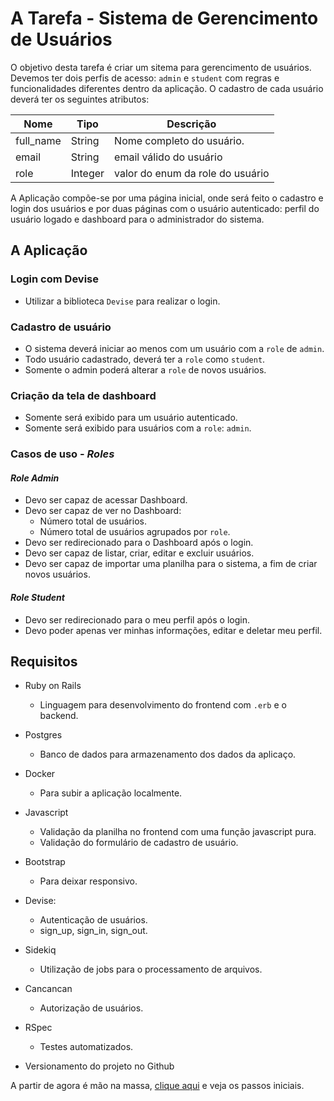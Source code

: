# A Tarefa - Sistema de Gerencimento de Usuários
O objetivo desta tarefa é criar um sitema para gerencimento de usuários. Devemos ter dois perfis de acesso: `admin` e `student` com regras e funcionalidades diferentes dentro da aplicação. O cadastro de cada usuário deverá ter os seguintes atributos:

| Nome      | Tipo    | Descrição
|-----------|---------|-----------
| full_name | String  | Nome completo do usuário.
| email     | String  | email válido do usuário
| role      | Integer | valor do enum da role do usuário

A Aplicação compõe-se por uma página inicial, onde será feito o cadastro e login dos usuários e por duas páginas com o usuário autenticado: perfil do usuário logado e dashboard para o administrador do sistema.

## A Aplicação

### Login com Devise
- Utilizar a biblioteca `Devise` para realizar o login.

### Cadastro de usuário
- O sistema deverá iniciar ao menos com um usuário com a `role` de `admin`.
- Todo usuário cadastrado, deverá ter a `role` como `student`.
- Somente o admin poderá alterar a `role` de novos usuários.

### Criação da tela de dashboard
- Somente será exibido para um usuário autenticado.
- Somente será exibido para usuários com a `role`: `admin`.

### Casos de uso - *Roles*

#### *Role Admin*
- Devo ser capaz de acessar Dashboard.
- Devo ser capaz de ver no Dashboard:
   - Número total de usuários.
   - Número total de usuários agrupados por `role`.
- Devo ser redirecionado para o Dashboard após o login.
- Devo ser capaz de listar, criar, editar e excluir usuários.
- Devo ser capaz de importar uma planilha para o sistema, a fim de criar novos usuários.

#### *Role Student*
- Devo ser redirecionado para o meu perfil após o login.
- Devo poder apenas ver minhas informações, editar e deletar meu perfil.

## Requisitos

- Ruby on Rails
   - Linguagem para desenvolvimento do frontend com `.erb` e o backend.

- Postgres
   - Banco de dados para armazenamento dos dados da aplicaço.

- Docker
   - Para subir a aplicação localmente.

- Javascript
   - Validação da planilha no frontend com uma função javascript pura.
   - Validação do formulário de cadastro de usuário.

- Bootstrap
  - Para deixar responsivo.

- Devise:
   - Autenticação de usuários.
   - sign_up, sign_in, sign_out.

- Sidekiq
   - Utilização de jobs para o processamento de arquivos.

- Cancancan
   - Autorização de usuários.

- RSpec
   - Testes automatizados.

- Versionamento do projeto no Github

A partir de agora é mão na massa, [clique aqui](1-development.md) e veja os passos iniciais.
